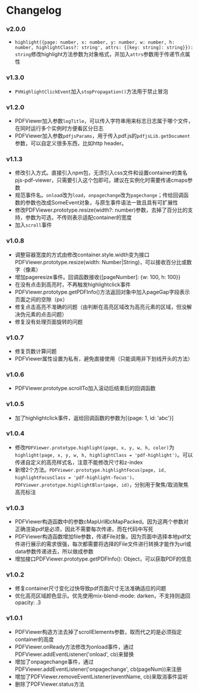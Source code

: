 # Changelog
### v2.0.0
* `highlight({page: number, x: number, y: number, w: number, h: number, highlightClass?: string', attrs: {[key: string]: string}}): string`修改highlight方法参数为对象格式，并加入`attrs`参数用于传递节点属性

### v1.3.0
* `PVHighlightClickEvent`加入`stopPropagation()`方法用于禁止冒泡

### v1.2.0
* PDFViewer加入参数`logTitle`，可以传入字符串用来标志日志属于哪个文件，在同时运行多个实例时方便看区分日志
* PDFViewer加入参数`pdfjsParams`，用于传入pdf.js的`pdfjsLib.getDocument`参数，可以自定义很多东西，比如http header。

### v1.1.3
* 修改引入方式。直接引入npm包，无须引入css文件和设置container的类名pjs-pdf-viewer，只需要引入这个包即可。建议在实例化时需要传递cmaps参数
* 规范事件名。`onload`改为`load`，`onpagechange`改为`pagechange`；传给回调函数的参数也改成SomeEvent对象，与原生事件语法一致且具有可扩展性
* 修改PDFViewer.prototype.resize(width?: number)参数，去掉了百分比的支持，参数为可选，不传则表示适配container的宽度
* 加入`scroll`事件

### v1.0.8
* 调整容器宽度的方式由修改container.style.width变为接口PDFViewer.prototype.resize(width: Number|String)，可以接收百分比或数字（像素）
* 增加pageresize事件。回调函数接收{[pageNumber]: {w: 100, h: 100}}
* 在没有点击到高亮时，不再触发highlightclick事件
* PDFViewer.prototype.getPDFInfo()方法返回对象中加入pageGap字段表示页面之间的空隙（px）
* 修复点击高亮不准确的问题（由判断在高亮区域改为高亮元素的区域，但没解决伪元素的点击问题）
* 修复没有处理页面旋转的问题

### v1.0.7
* 修复页数计算问题
* PDFViewer属性设置为私有，避免直接使用（只能调用非下划线开头的方法）

### v1.0.6
* PDFViewer.prototype.scrollTo加入滚动后结束后的回调函数

### v1.0.5
* 加了highlightclick事件，返给回调函数的参数为[{page: 1, id: 'abc'}]

### v1.0.4
* 修改`PDFViewer.prototype.highlight(page, x, y, w, h, color)`为`highlight(page, x, y, w, h, highlightClass = 'pdf-highlight')`。可以传递自定义的高亮样式名，注意不能修改尺寸和z-index
* 新增2个方法。`PDFViewer.prototype.highlightFocus(page, id, highlightFocusClass = 'pdf-highlight-focus')`、`PDFViewer.prototype.highlightBlur(page, id)`，分别用于聚焦/取消聚焦高亮标注

### v1.0.3
* PDFViewer构造函数中的参数cMapUrl和cMapPacked。因为这两个参数对正确渲染pdf是必须，因此不需要每次传递，而在代码中写死
* PDFViewer构造函数增加file参数，传递File对象。因为页面中选择本地pdf文件进行展示的需求很强，每次都需要将选择的File文件进行转换才能作为url或data参数传递进去，所以做成参数
* 增加接口PDFViewer.prototype.getPDFInfo(): Object，可以获取PDF的信息

### v1.0.2
* 修复container尺寸变化过快导致pdf页面尺寸无法准确适应的问题
* 优化高亮区域颜色显示。优先使用mix-blend-mode: darken，不支持则退回opacity: .3

### v1.0.1
* PDFViewer构造方法去掉了scrollElements参数，取而代之的是必须指定container的高度
* PDFViewer.onReady方法修改为onload事件，通过PDFViewer.addEventListener('onload', cb)来替换
* 增加了onpagechange事件，通过PDFViewer.addEventListener('onpagechange', cb(pageNum))来注册
* 增加了PDFViewer.removeEventListener(eventName, cb)来取消事件监听
* 删除了PDFViewer.status方法
